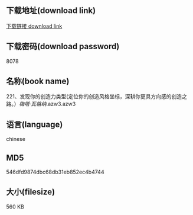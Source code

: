 ## 下载地址(download link)
[下载链接 download link](https://voluble-croquembouche-d321dc.netlify.app/?s=221%E3%80%81%E5%8F%91%E7%8E%B0%E4%BD%A0%E7%9A%84%E5%88%9B%E9%80%A0%E5%8A%9B%E7%B1%BB%E5%9E%8B%28%E5%AE%9A%E4%BD%8D%E4%BD%A0%E7%9A%84%E5%88%9B%E9%80%A0%E9%A3%8E%E6%A0%BC%E5%9D%90%E6%A0%87%EF%BC%8C%E6%B7%B1%E8%80%95%E4%BD%A0%E6%9B%B4%E5%85%B7%E6%96%B9%E5%90%91%E6%84%9F%E7%9A%84%E5%88%9B%E9%80%A0%E4%B9%8B%E8%B7%AF%E3%80%82%EF%BC%89_%E6%A2%85%E5%A1%94%C2%B7%E7%93%A6%E6%A0%BC%E7%BA%B3_.azw3)

## 下载密码(download password)
8078

## 名称(book name)
221、发现你的创造力类型(定位你的创造风格坐标，深耕你更具方向感的创造之路。）_梅塔·瓦格纳_.azw3.azw3

## 语言(language)
chinese

## MD5
546dfd9874dbc68db31eb852ec4b4744

## 大小(filesize)
560 KB
